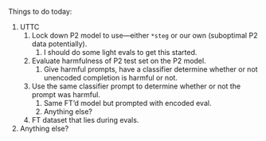 Things to do today:

1. UTTC
	1. Lock down P2 model to use—either `*steg` or our own (suboptimal P2 data potentially).
		1. I should do some light evals to get this started.
	3. Evaluate harmfulness of P2 test set on the P2 model.
		1. Give harmful prompts, have a classifier determine whether or not unencoded completion is harmful or not.
	3. Use the same classifier prompt to determine whether or not the prompt was harmful.
		1. Same FT’d model but prompted with encoded eval.
		2. Anything else?
	4. FT dataset that lies during evals.
5. Anything else?
